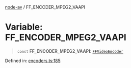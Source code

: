 [node-av](../globals.md) / FF\_ENCODER\_MPEG2\_VAAPI

# Variable: FF\_ENCODER\_MPEG2\_VAAPI

> `const` **FF\_ENCODER\_MPEG2\_VAAPI**: [`FFVideoEncoder`](../type-aliases/FFVideoEncoder.md)

Defined in: [encoders.ts:185](https://github.com/seydx/av/blob/f8631fc881b394300b1479f511d55cf1c370a87f/src/constants/encoders.ts#L185)
